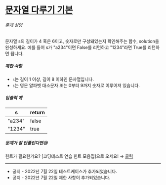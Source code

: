 # [문자열 다루기 기본](https://school.programmers.co.kr/learn/courses/30/lessons/12918)


###### 문제 설명


문자열 s의 길이가 4 혹은 6이고, 숫자로만 구성돼있는지 확인해주는 함수, solution을 완성하세요. 예를 들어 s가 "a234"이면 False를 리턴하고 "1234"라면 True를 리턴하면 됩니다.


##### 제한 사항


* `s`는 길이 1 이상, 길이 8 이하인 문자열입니다.
* `s`는 영문 알파벳 대소문자 또는 0부터 9까지 숫자로 이루어져 있습니다.


##### 입출력 예




| s | return |
| --- | --- |
| "a234" | false |
| "1234" | true |


##### 문제가 잘 안풀린다면😢


힌트가 필요한가요? \[코딩테스트 연습 힌트 모음집]으로 오세요! → [클릭](https://school.programmers.co.kr/learn/courses/14743?itm_content=lesson12918)




---


* 공지 \- 2022년 7월 22일 테스트케이스가 추가되었습니다.
* 공지 \- 2022년 7월 22일 제한 사항이 추가되었습니다.



